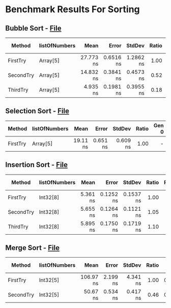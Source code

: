 # Benchmark Results For Sorting

## Bubble Sort - [File](src/Algorithms/Sorting/BubbleSort.cs)

|    Method | listOfNumbers |      Mean |     Error |    StdDev | Ratio | RatioSD | Gen 0 | Gen 1 | Gen 2 | Allocated |
|---------- |-------------- |----------:|----------:|----------:|------:|--------:|------:|------:|------:|----------:|
|  FirstTry |      Array[5] | 27.773 ns | 0.6516 ns | 1.2862 ns |  1.00 |    0.00 |     - |     - |     - |         - |
| SecondTry |      Array[5] | 14.832 ns | 0.3841 ns | 0.4573 ns |  0.52 |    0.03 |     - |     - |     - |         - |
|  ThirdTry |      Array[5] |  4.935 ns | 0.1981 ns | 0.3955 ns |  0.18 |    0.02 |     - |     - |     - |         - |

## Selection Sort - [File](src/Algorithms/Sorting/SelectionSort.cs)

|   Method | listOfNumbers |     Mean |    Error |   StdDev | Ratio | Gen 0 | Gen 1 | Gen 2 | Allocated |
|--------- |-------------- |---------:|---------:|---------:|------:|------:|------:|------:|----------:|
| FirstTry |      Array[5] | 19.11 ns | 0.651 ns | 0.609 ns |  1.00 |     - |     - |     - |         - |

## Insertion Sort - [File](src/Algorithms/Sorting/InsertionSort.cs)

|    Method | listOfNumbers |     Mean |     Error |    StdDev | Ratio | RatioSD | Gen 0 | Gen 1 | Gen 2 | Allocated |
|---------- |-------------- |---------:|----------:|----------:|------:|--------:|------:|------:|------:|----------:|
|  FirstTry |      Int32[8] | 5.361 ns | 0.1252 ns | 0.1537 ns |  1.00 |    0.00 |     - |     - |     - |         - |
| SecondTry |      Int32[8] | 5.655 ns | 0.1264 ns | 0.1121 ns |  1.05 |    0.04 |     - |     - |     - |         - |
|  ThirdTry |      Int32[8] | 5.895 ns | 0.1750 ns | 0.1719 ns |  1.10 |    0.05 |     - |     - |     - |         - |

## Merge Sort - [File](src/Algorithms/Sorting/MergeSort.cs)

|    Method | listOfNumbers |      Mean |    Error |   StdDev | Ratio |  Gen 0 | Gen 1 | Gen 2 | Allocated |
|---------- |-------------- |----------:|---------:|---------:|------:|-------:|------:|------:|----------:|
|  FirstTry |      Int32[5] | 106.97 ns | 2.199 ns | 4.341 ns |  1.00 | 0.0994 |     - |     - |     416 B |
| SecondTry |      Int32[5] |  50.67 ns | 0.534 ns | 0.417 ns |  0.46 | 0.0114 |     - |     - |      48 B |